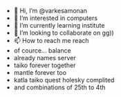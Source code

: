 - 👋 Hi, I’m @varkesamonan
- 👀 I’m interested in computers
- 🌱 I’m currently learning institute
- 💞️ I’m looking to collaborate on gg))
- 📫 How to reach me reach
- of cource... balance
- already names server
- taiko forever together
- mantle forever too
- katla taiko quest holesky complited
- and combinations of 25th to 4th
